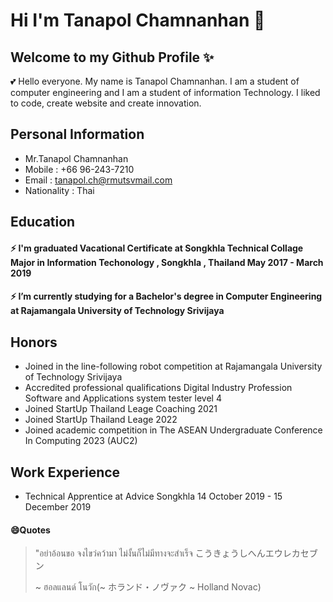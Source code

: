 
# Hi I'm Tanapol Chamnanhan 👋
## Welcome to my Github Profile ✨

💕 Hello everyone.  My name is Tanapol Chamnanhan. I am a student of computer engineering and I am a student of information Technology. I liked to code, create website and create innovation.

## Personal Information
- Mr.Tanapol Chamnanhan
- Mobile : +66 96-243-7210
- Email : tanapol.ch@rmutsvmail.com
- Nationality : Thai


## Education
#### ⚡ I'm graduated Vacational Certificate at Songkhla Technical Collage Major in Information Techonology , Songkhla , Thailand May 2017 - March 2019 
#### ⚡ I’m currently studying for a Bachelor's degree in Computer Engineering at Rajamangala University of Technology Srivijaya

## Honors
- Joined in the line-following robot competition at Rajamangala University of Technology Srivijaya
- Accredited professional qualifications Digital Industry Profession Software and Applications system tester level 4 
- Joined StartUp Thailand Leage Coaching 2021
- Joined StartUp Thailand Leage 2022
- Joined academic competition in The ASEAN Undergraduate Conference In Computing 2023 (AUC2)

## Work Experience
- Technical Apprentice at Advice Songkhla 14 October 2019 - 15 December 2019


#### 😄Quotes
>"อย่าอ้อนขอ จงไขว่คว้ามา ไม่งั้นก็ไม่มีทางจะสำเร็จ こうきょうしへんエウレカセブン
>
> ~ ฮอลแลนด์ โนวัก(~ ホランド・ノヴァク ~ Holland Novac)
<!--
**TawittyTC/TawittyTC** is a ✨ _special_ ✨ repository because its `README.md` (this file) appears on your GitHub profile.

Here are some ideas to get you started:

- 🔭 I’m currently working on ...
- 🌱 I’m currently learning ...
- 👯 I’m looking to collaborate on ...
- 🤔 I’m looking for help with ...
- 💬 Ask me about ...
- 📫 How to reach me: ...
- 😄 Pronouns: ...
- ⚡ Fun fact: ...
-->

